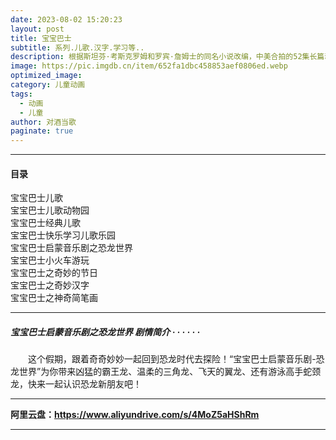```yaml
---
date: 2023-08-02 15:20:23
layout: post
title: 宝宝巴士
subtitle: 系列.儿歌.汉字.学习等..
description: 根据斯坦芬·考斯克罗姆和罗宾·詹姆士的同名小说改编，中美合拍的52集长篇动画。大草原上有一群活泼可爱的小老鼠，它们分别是乡村小老鼠特薇佐，它的父母狄先生和狄太太，妹妹比蒂...
image: https://pic.imgdb.cn/item/652fa1dbc458853aef0806ed.webp
optimized_image: 
category: 儿童动画
tags:
  - 动画
  - 儿童
author: 对酒当歌
paginate: true
---
```


---

#### 目录

宝宝巴士儿歌  
宝宝巴士儿歌动物园  
宝宝巴士经典儿歌  
宝宝巴士快乐学习儿歌乐园  
宝宝巴士启蒙音乐剧之恐龙世界  
宝宝巴士小火车游玩  
宝宝巴士之奇妙的节日  
宝宝巴士之奇妙汉字  
宝宝巴士之神奇简笔画  

---

##### 宝宝巴士启蒙音乐剧之恐龙世界 剧情简介 · · · · · ·

　　这个假期，跟着奇奇妙妙一起回到恐龙时代去探险！“宝宝巴士启蒙音乐剧-恐龙世界”为你带来凶猛的霸王龙、温柔的三角龙、飞天的翼龙、还有游泳高手蛇颈龙，快来一起认识恐龙新朋友吧！

---

**阿里云盘：<https://www.aliyundrive.com/s/4MoZ5aHShRm>**

---
